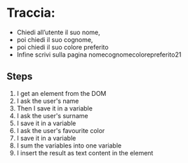 # Traccia:

- Chiedi all’utente il suo nome,
- poi chiedi il suo cognome,
- poi chiedi il suo colore preferito
- Infine scrivi sulla pagina nomecognomecolorepreferito21

## Steps

1. I get an element from the DOM
2. I ask the user's name
3. Then I save it in a variable
4. I ask the user's surname
5. I save it in a variable
6. I ask the user's favourite color
7. I save it in a variable
8. I sum the variables into one variable
9. I insert the result as text content in the element
